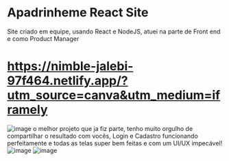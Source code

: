 # Apadrinheme React Site
Site criado em equipe, usando React e NodeJS, atuei na parte de Front end e como Product Manager

# https://nimble-jalebi-97f464.netlify.app/?utm_source=canva&utm_medium=iframely
![image](https://user-images.githubusercontent.com/99970650/219385556-e502acf7-f15e-4015-899a-fab0f11adab6.png)
o melhor projeto que ja fiz parte, tenho muito orgulho de compartilhar o resultado com vocês, Login e Cadastro funcionando perfeitamente e todas as telas super bem feitas e com um UI/UX impecável!
![image](https://user-images.githubusercontent.com/99970650/219385868-d01518d0-1ae3-4d33-b837-360d74b19afe.png)
![image](https://user-images.githubusercontent.com/99970650/219385919-8df7a572-56b0-4a3d-9dce-7b42ee584f92.png)
